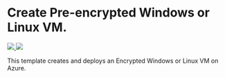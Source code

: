# Create Pre-encrypted Windows or Linux VM. 

<a href="https://portal.azure.com/#create/Microsoft.Template/uri/https%3A%2F%2Fraw.githubusercontent.com%2Fazure%2Fazure-quickstart-templates%2Fmaster%2F201-encrypt-create-pre-encrypted-vm%2Fazuredeploy.json" target="_blank">
    <img src="http://azuredeploy.net/deploybutton.png"/>
</a>
<a href="http://armviz.io/#/?load=https%3A%2F%2Fraw.githubusercontent.com%2FAzure%2Fazure-quickstart-templates%2Fmaster%2F201-encrypt-create-pre-encrypted-vm%2Fazuredeploy.json" target="_blank">
    <img src="http://armviz.io/visualizebutton.png"/>
</a>

This template creates and deploys an Encrypted Windows or Linux VM on Azure.
